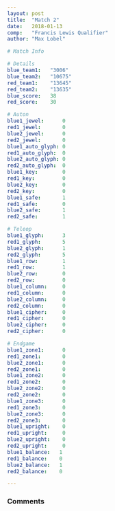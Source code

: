 ```yaml
---
layout: post
title:  "Match 2"
date:   2018-01-13
comp:   "Francis Lewis Qualifier"
author: "Max Lobel"

# Match Info

# Details
blue_team1:   "3006"
blue_team2:   "10675"
red_team1:    "13645"
red_team2:    "13635"
blue_score:   38
red_score:    30

# Auton
blue1_jewel:      0
red1_jewel:       0
blue2_jewel:      0
red2_jewel:       0
blue1_auto_glyph: 0
red1_auto_glyph:  0
blue2_auto_glyph: 0
red2_auto_glyph:  0
blue1_key:        0
red1_key:         0
blue2_key:        0
red2_key:         0
blue1_safe:       1
red1_safe:        0
blue2_safe:       1
red2_safe:        1

# Teleop
blue1_glyph:      3
red1_glyph:       5
blue2_glyph:      1
red2_glyph:       5
blue1_row:        1
red1_row:         1
blue2_row:        0
red2_row:         0
blue1_column:     0
red1_column:      0
blue2_column:     0
red2_column:      0
blue1_cipher:     0
red1_cipher:      0
blue2_cipher:     0
red2_cipher:      0

# Endgame
blue1_zone1:      0
red1_zone1:       0
blue2_zone1:      0
red2_zone1:       0
blue1_zone2:      0
red1_zone2:       0
blue2_zone2:      0
red2_zone2:       0
blue1_zone3:      0
red1_zone3:       0
blue2_zone3:      0
red2_zone3:       0
blue1_upright:    0
red1_upright:     0
blue2_upright:    0
red2_upright:     0
blue1_balance:   1
red1_balance:    0
blue2_balance:   1
red2_balance:    0

---
```


### Comments
